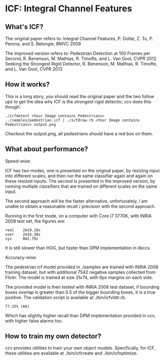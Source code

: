 ICF: Integral Channel Features
==============================

What's ICF?
-----------

The original paper refers to:
Integral Channel Features, P. Dollar, Z. Tu, P. Perona, and S. Belongie, BMVC 2009

The improved version refers to:
Pedestrian Detection at 100 Frames per Second, R. Benenson, M. Mathias, R. Timofte, and L. Van Gool, CVPR 2012
Seeking the Strongest Rigid Detector, R. Benenson, M. Mathias, R. Timofte, and L. Van Gool, CVPR 2013

How it works?
-------------

This is a long story, you should read the original paper and the two follow ups to get
the idea why ICF is the strongest rigid detector, ccv does this though:

	./icfdetect <Your Image contains Pedestrians> ../samples/pedestrian.icf | ./icfdraw.rb <Your Image contains Pedestrians> output.png

Checkout the output.png, all pedestrians should have a red box on them.

What about performance?
-----------------------

Speed-wise:

ICF has two modes, one is presented on the original paper, by resizing input into different
scales, and then run the same classifier again and again on these resized inputs. The
second is presented in the improved version, by running multiple classifiers that are
trained on different scales on the same input.

The second approach will be the faster alternative, unfortunately, I am unable to obtain
a reasonable recall / precision with the second approach.

Running in the first mode, on a computer with Core i7 3770K, with INRIA 2008 test set,
the figures are:

	real    2m19.18s
	user    2m16.30s
	sys     0m2.79s

It is still slower than HOG, but faster than DPM implementation in libccv.

Accuracy-wise:

The pedestrian.icf model provided in ./samples are trained with INRIA 2008 training
dataset, but with additional 7542 negative samples collected from Flickr. The model is
trained at size 31x74, with 6px margins on each side.

The provided model is then tested with INRIA 2008 test dataset, if bounding boxes
overlap is greater than 0.5 of the bigger bounding boxes, it is a true positive.
The validation script is available at ./bin/icfvldtr.rb.

	77.25% (66)

Which has slightly higher recall than DPM implementation provided in ccv, with higher
false alarms too.

How to train my own detector?
-----------------------------

ccv provides utilities to train your own object models. Specifically, for ICF, these
utilities are available at ./bin/icfcreate and ./bin/icfoptimize.

